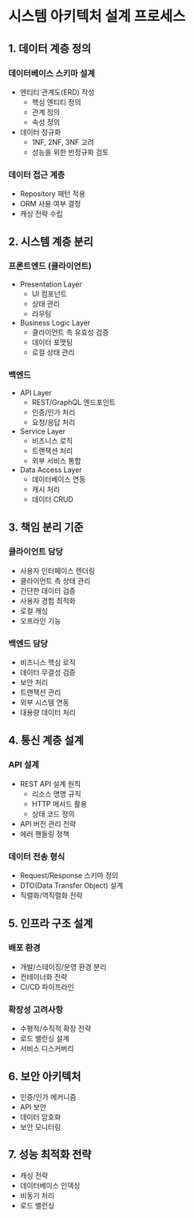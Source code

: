 # 시스템 아키텍처 설계 프로세스

## 1. 데이터 계층 정의
### 데이터베이스 스키마 설계
- 엔티티 관계도(ERD) 작성
  - 핵심 엔티티 정의
  - 관계 정의
  - 속성 정의
- 데이터 정규화
  - 1NF, 2NF, 3NF 고려
  - 성능을 위한 반정규화 검토

### 데이터 접근 계층
- Repository 패턴 적용
- ORM 사용 여부 결정
- 캐싱 전략 수립

## 2. 시스템 계층 분리
### 프론트엔드 (클라이언트)
- Presentation Layer
  - UI 컴포넌트
  - 상태 관리
  - 라우팅
- Business Logic Layer
  - 클라이언트 측 유효성 검증
  - 데이터 포맷팅
  - 로컬 상태 관리

### 백엔드
- API Layer
  - REST/GraphQL 엔드포인트
  - 인증/인가 처리
  - 요청/응답 처리
- Service Layer
  - 비즈니스 로직
  - 트랜잭션 처리
  - 외부 서비스 통합
- Data Access Layer
  - 데이터베이스 연동
  - 캐시 처리
  - 데이터 CRUD

## 3. 책임 분리 기준
### 클라이언트 담당
- 사용자 인터페이스 렌더링
- 클라이언트 측 상태 관리
- 간단한 데이터 검증
- 사용자 경험 최적화
- 로컬 캐싱
- 오프라인 기능

### 백엔드 담당
- 비즈니스 핵심 로직
- 데이터 무결성 검증
- 보안 처리
- 트랜잭션 관리
- 외부 시스템 연동
- 대용량 데이터 처리

## 4. 통신 계층 설계
### API 설계
- REST API 설계 원칙
  - 리소스 명명 규칙
  - HTTP 메서드 활용
  - 상태 코드 정의
- API 버전 관리 전략
- 에러 핸들링 정책

### 데이터 전송 형식
- Request/Response 스키마 정의
- DTO(Data Transfer Object) 설계
- 직렬화/역직렬화 전략

## 5. 인프라 구조 설계
### 배포 환경
- 개발/스테이징/운영 환경 분리
- 컨테이너화 전략
- CI/CD 파이프라인

### 확장성 고려사항
- 수평적/수직적 확장 전략
- 로드 밸런싱 설계
- 서비스 디스커버리

## 6. 보안 아키텍처
- 인증/인가 메커니즘
- API 보안
- 데이터 암호화
- 보안 모니터링

## 7. 성능 최적화 전략
- 캐싱 전략
- 데이터베이스 인덱싱
- 비동기 처리
- 로드 밸런싱
